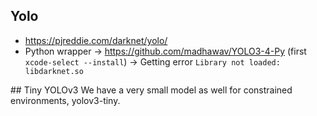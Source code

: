 ## Yolo
* https://pjreddie.com/darknet/yolo/
* Python wrapper -> https://github.com/madhawav/YOLO3-4-Py (first `xcode-select --install`) -> Getting error `Library not loaded: libdarknet.so`


## Tiny YOLOv3
We have a very small model as well for constrained environments, yolov3-tiny.